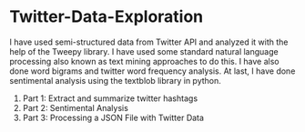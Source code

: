 # Twitter-Data-Exploration
I have used semi-structured data from Twitter API and analyzed it with the help of the Tweepy library. I have used some standard natural language processing also known as text mining approaches to do this. I have also done word bigrams and twitter word frequency analysis. At last, I have done sentimental analysis using the textblob library in python.


1.	Part 1: Extract and summarize twitter hashtags
2.	Part 2: Sentimental Analysis
3.	Part 3: Processing a JSON File with Twitter Data

